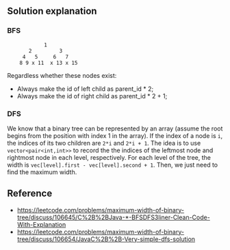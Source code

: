 ## Solution explanation

### BFS

```
            1
       2         3
     4   5     6   7
    8 9 x 11  x 13 x 15
```

Regardless whether these nodes exist:

- Always make the id of left child as parent_id * 2;
- Always make the id of right child as parent_id * 2 + 1;

### DFS

We know that a binary tree can be represented by an array (assume the root begins from the position with index 1 in the array). 
If the index of a node is `i`, the indices of its two children are `2*i` and `2*i + 1`. 
The idea is to use `vector<pair<int,int>>` to record the the indices of the leftmost node and rightmost node in each level, 
respectively. For each level of the tree, the width is `vec[level].first - vec[level].second + 1`. 
Then, we just need to find the maximum width.

## Reference

- https://leetcode.com/problems/maximum-width-of-binary-tree/discuss/106645/C%2B%2BJava-*-BFSDFS3liner-Clean-Code-With-Explanation
- https://leetcode.com/problems/maximum-width-of-binary-tree/discuss/106654/JavaC%2B%2B-Very-simple-dfs-solution